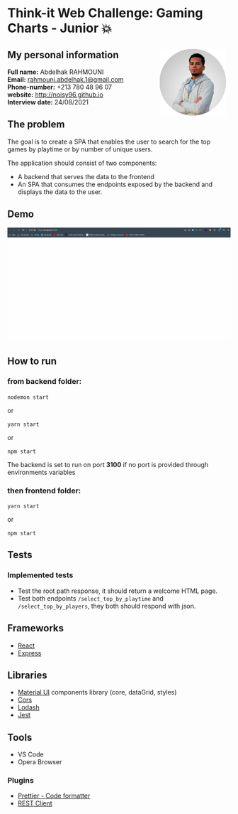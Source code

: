 # Think-it Web Challenge: Gaming Charts - Junior 💥

<img src="readme-assets/profile-pic.png" width="150px" align="right" style="margin: 10px">

## My personal information
**Full name:** Abdelhak RAHMOUNI <br>
**Email:** rahmouni.abdelhak.1@gmail.com <br>
**Phone-number:** +213 780 48 96 07 <br>
**website:** http://noisy96.github.io <br>
**Interview date:** 24/08/2021


## The problem
The goal is to create a SPA that enables the user to search for the top games by playtime or by number of unique users.

The application should consist of two components:

- A backend that serves the data to the frontend
- An SPA that consumes the endpoints exposed by the backend and displays the data to the user.

## Demo
![Demo video](readme-assets/demo.gif)

## How to run
### from backend folder:
```
nodemon start
```
or
```
yarn start
```
or
```
npm start
```
The backend is set to run on port **3100** if no port is provided through environments variables

### then frontend folder:
```
yarn start
```
or
```
npm start
```

## Tests
### Implemented tests
- Test the root path response, it should return a welcome HTML page.
- Test both endpoints `/select_top_by_playtime` and `/select_top_by_players`, they both should respond with json.

## Frameworks
- [React](https://reactjs.org)
- [Express](https://expressjs.com)

## Libraries
- [Material UI](https://material-ui.com) components library (core, dataGrid, styles)
- [Cors](https://github.com/expressjs/cors)
- [Lodash](https://lodash.com)
- [Jest](https://jestjs.io)

## Tools
- VS Code
- Opera Browser

### Plugins
- [Prettier - Code formatter](https://prettier.io/)
- [REST Client](https://marketplace.visualstudio.com/items?itemName=humao.rest-client)